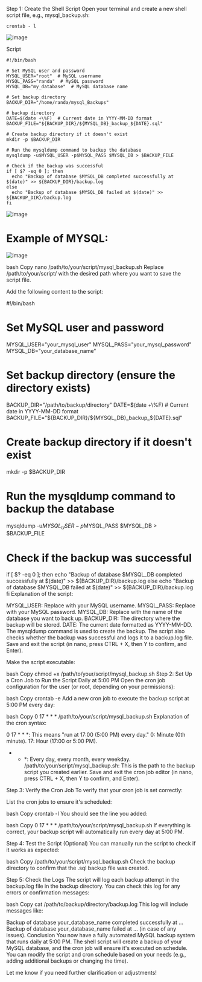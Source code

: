 Step 1: Create the Shell Script
Open your terminal and create a new shell script file, e.g., mysql_backup.sh:

```
crontab - l
```


![image](https://github.com/user-attachments/assets/ea082a50-c1f8-41c5-b139-52e934495d62)

Script
```
#!/bin/bash

# Set MySQL user and password
MYSQL_USER="root"  # MySQL username
MYSQL_PASS="randa"  # MySQL password
MYSQL_DB="my_database"  # MySQL database name

# Set backup directory
BACKUP_DIR="/home/randa/mysql_Backups"

# backup directory
DATE=$(date +\%F)  # Current date in YYYY-MM-DD format
BACKUP_FILE="${BACKUP_DIR}/${MYSQL_DB}_backup_${DATE}.sql"

# Create backup directory if it doesn't exist
mkdir -p $BACKUP_DIR

# Run the mysqldump command to backup the database
mysqldump -u$MYSQL_USER -p$MYSQL_PASS $MYSQL_DB > $BACKUP_FILE

# Check if the backup was successful
if [ $? -eq 0 ]; then
  echo "Backup of database $MYSQL_DB completed successfully at $(date)" >> ${BACKUP_DIR}/backup.log
else
  echo "Backup of database $MYSQL_DB failed at $(date)" >> ${BACKUP_DIR}/backup.log
fi

```

![image](https://github.com/user-attachments/assets/789ee139-58ab-459a-b331-a7dbb1852ca7)

# Example of MYSQL:


![image](https://github.com/user-attachments/assets/d5d23c8b-7678-4c39-a909-fc4d59bc6981)




bash
Copy
nano /path/to/your/script/mysql_backup.sh
Replace /path/to/your/script/ with the desired path where you want to save the script file.

Add the following content to the script:

#!/bin/bash

# Set MySQL user and password
MYSQL_USER="your_mysql_user"
MYSQL_PASS="your_mysql_password"
MYSQL_DB="your_database_name"

# Set backup directory (ensure the directory exists)
BACKUP_DIR="/path/to/backup/directory"
DATE=$(date +\%F)  # Current date in YYYY-MM-DD format
BACKUP_FILE="${BACKUP_DIR}/${MYSQL_DB}_backup_${DATE}.sql"

# Create backup directory if it doesn't exist
mkdir -p $BACKUP_DIR

# Run the mysqldump command to backup the database
mysqldump -u$MYSQL_USER -p$MYSQL_PASS $MYSQL_DB > $BACKUP_FILE

# Check if the backup was successful
if [ $? -eq 0 ]; then
  echo "Backup of database $MYSQL_DB completed successfully at $(date)" >> ${BACKUP_DIR}/backup.log
else
  echo "Backup of database $MYSQL_DB failed at $(date)" >> ${BACKUP_DIR}/backup.log
fi
Explanation of the script:

MYSQL_USER: Replace with your MySQL username.
MYSQL_PASS: Replace with your MySQL password.
MYSQL_DB: Replace with the name of the database you want to back up.
BACKUP_DIR: The directory where the backup will be stored.
DATE: The current date formatted as YYYY-MM-DD.
The mysqldump command is used to create the backup.
The script also checks whether the backup was successful and logs it to a backup.log file.
Save and exit the script (in nano, press CTRL + X, then Y to confirm, and Enter).

Make the script executable:

bash
Copy
chmod +x /path/to/your/script/mysql_backup.sh
Step 2: Set Up a Cron Job to Run the Script Daily at 5:00 PM
Open the cron job configuration for the user (or root, depending on your permissions):

bash
Copy
crontab -e
Add a new cron job to execute the backup script at 5:00 PM every day:

bash
Copy
0 17 * * * /path/to/your/script/mysql_backup.sh
Explanation of the cron syntax:

0 17 * * *: This means "run at 17:00 (5:00 PM) every day."
0: Minute (0th minute).
17: Hour (17:00 or 5:00 PM).
* * *: Every day, every month, every weekday.
/path/to/your/script/mysql_backup.sh: This is the path to the backup script you created earlier.
Save and exit the cron job editor (in nano, press CTRL + X, then Y to confirm, and Enter).

Step 3: Verify the Cron Job
To verify that your cron job is set correctly:

List the cron jobs to ensure it's scheduled:

bash
Copy
crontab -l
You should see the line you added:

bash
Copy
0 17 * * * /path/to/your/script/mysql_backup.sh
If everything is correct, your backup script will automatically run every day at 5:00 PM.

Step 4: Test the Script (Optional)
You can manually run the script to check if it works as expected:

bash
Copy
/path/to/your/script/mysql_backup.sh
Check the backup directory to confirm that the .sql backup file was created.

Step 5: Check the Logs
The script will log each backup attempt in the backup.log file in the backup directory. You can check this log for any errors or confirmation messages:

bash
Copy
cat /path/to/backup/directory/backup.log
This log will include messages like:

Backup of database your_database_name completed successfully at ...
Backup of database your_database_name failed at ... (in case of any issues).
Conclusion
You now have a fully automated MySQL backup system that runs daily at 5:00 PM. The shell script will create a backup of your MySQL database, and the cron job will ensure it's executed on schedule. You can modify the script and cron schedule based on your needs (e.g., adding additional backups or changing the time).

Let me know if you need further clarification or adjustments!
